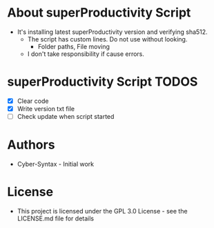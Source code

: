 # About superProductivity Script
- It's installing latest superProductivity version and verifying sha512.
  - The script has custom lines. Do not use without looking.
    - Folder paths, File moving
  - I don't take responsibility if cause errors.  

# superProductivity Script TODOS
- [X] Clear code
- [X] Write version txt file
- [ ] Check update when script started

# Authors
- Cyber-Syntax - Initial work

# License
- This project is licensed under the GPL 3.0 License - see the LICENSE.md file for details
